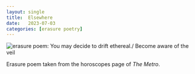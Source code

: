 ```yaml
---
layout: single
title:  Elsewhere
date:   2023-07-03
categories: [erasure poetry]
---
```


<img src="https://www.davidralphlewis.co.uk/assets/images/articles/2023/elsewhere.jpeg" alt="erasure poem: You may decide to drift ethereal./ Become aware of the veil" title="horoscopes really are a load of nonsense" class="responsive"><br>

Erasure poem taken from the horoscopes page of *The Metro*.
